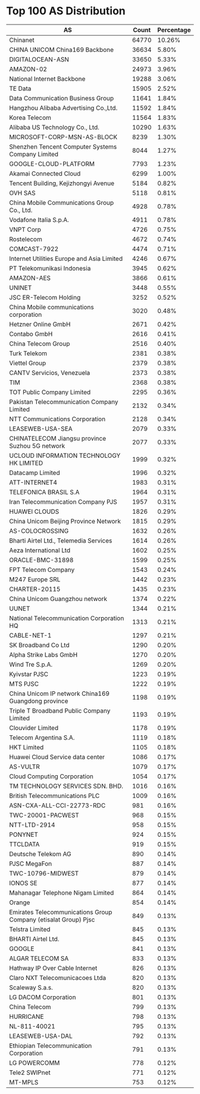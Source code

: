 # Top 100 AS Distribution
| AS | Count | Percentage |
|----|----|----|
| Chinanet | 64770 | 10.26% |
| CHINA UNICOM China169 Backbone | 36634 | 5.80% |
| DIGITALOCEAN-ASN | 33650 | 5.33% |
| AMAZON-02 | 24973 | 3.96% |
| National Internet Backbone | 19288 | 3.06% |
| TE Data | 15905 | 2.52% |
| Data Communication Business Group | 11641 | 1.84% |
| Hangzhou Alibaba Advertising Co.,Ltd. | 11592 | 1.84% |
| Korea Telecom | 11564 | 1.83% |
| Alibaba US Technology Co., Ltd. | 10290 | 1.63% |
| MICROSOFT-CORP-MSN-AS-BLOCK | 8239 | 1.30% |
| Shenzhen Tencent Computer Systems Company Limited | 8044 | 1.27% |
| GOOGLE-CLOUD-PLATFORM | 7793 | 1.23% |
| Akamai Connected Cloud | 6299 | 1.00% |
| Tencent Building, Kejizhongyi Avenue | 5184 | 0.82% |
| OVH SAS | 5118 | 0.81% |
| China Mobile Communications Group Co., Ltd. | 4928 | 0.78% |
| Vodafone Italia S.p.A. | 4911 | 0.78% |
| VNPT Corp | 4726 | 0.75% |
| Rostelecom | 4672 | 0.74% |
| COMCAST-7922 | 4474 | 0.71% |
| Internet Utilities Europe and Asia Limited | 4246 | 0.67% |
| PT Telekomunikasi Indonesia | 3945 | 0.62% |
| AMAZON-AES | 3866 | 0.61% |
| UNINET | 3448 | 0.55% |
| JSC ER-Telecom Holding | 3252 | 0.52% |
| China Mobile communications corporation | 3020 | 0.48% |
| Hetzner Online GmbH | 2671 | 0.42% |
| Contabo GmbH | 2616 | 0.41% |
| China Telecom Group | 2516 | 0.40% |
| Turk Telekom | 2381 | 0.38% |
| Viettel Group | 2379 | 0.38% |
| CANTV Servicios, Venezuela | 2373 | 0.38% |
| TIM | 2368 | 0.38% |
| TOT Public Company Limited | 2295 | 0.36% |
| Pakistan Telecommunication Company Limited | 2132 | 0.34% |
| NTT Communications Corporation | 2128 | 0.34% |
| LEASEWEB-USA-SEA | 2079 | 0.33% |
| CHINATELECOM Jiangsu province Suzhou 5G network | 2077 | 0.33% |
| UCLOUD INFORMATION TECHNOLOGY HK LIMITED | 1999 | 0.32% |
| Datacamp Limited | 1996 | 0.32% |
| ATT-INTERNET4 | 1983 | 0.31% |
| TELEFONICA BRASIL S.A | 1964 | 0.31% |
| Iran Telecommunication Company PJS | 1957 | 0.31% |
| HUAWEI CLOUDS | 1826 | 0.29% |
| China Unicom Beijing Province Network | 1815 | 0.29% |
| AS-COLOCROSSING | 1632 | 0.26% |
| Bharti Airtel Ltd., Telemedia Services | 1614 | 0.26% |
| Aeza International Ltd | 1602 | 0.25% |
| ORACLE-BMC-31898 | 1599 | 0.25% |
| FPT Telecom Company | 1543 | 0.24% |
| M247 Europe SRL | 1442 | 0.23% |
| CHARTER-20115 | 1435 | 0.23% |
| China Unicom Guangzhou network | 1374 | 0.22% |
| UUNET | 1344 | 0.21% |
| National Telecommunication Corporation HQ | 1313 | 0.21% |
| CABLE-NET-1 | 1297 | 0.21% |
| SK Broadband Co Ltd | 1290 | 0.20% |
| Alpha Strike Labs GmbH | 1270 | 0.20% |
| Wind Tre S.p.A. | 1269 | 0.20% |
| Kyivstar PJSC | 1223 | 0.19% |
| MTS PJSC | 1222 | 0.19% |
| China Unicom IP network China169 Guangdong province | 1198 | 0.19% |
| Triple T Broadband Public Company Limited | 1193 | 0.19% |
| Clouvider Limited | 1178 | 0.19% |
| Telecom Argentina S.A. | 1119 | 0.18% |
| HKT Limited | 1105 | 0.18% |
| Huawei Cloud Service data center | 1086 | 0.17% |
| AS-VULTR | 1079 | 0.17% |
| Cloud Computing Corporation | 1054 | 0.17% |
| TM TECHNOLOGY SERVICES SDN. BHD. | 1016 | 0.16% |
| British Telecommunications PLC | 1009 | 0.16% |
| ASN-CXA-ALL-CCI-22773-RDC | 981 | 0.16% |
| TWC-20001-PACWEST | 968 | 0.15% |
| NTT-LTD-2914 | 958 | 0.15% |
| PONYNET | 924 | 0.15% |
| TTCLDATA | 919 | 0.15% |
| Deutsche Telekom AG | 890 | 0.14% |
| PJSC MegaFon | 887 | 0.14% |
| TWC-10796-MIDWEST | 879 | 0.14% |
| IONOS SE | 877 | 0.14% |
| Mahanagar Telephone Nigam Limited | 864 | 0.14% |
| Orange | 854 | 0.14% |
| Emirates Telecommunications Group Company (etisalat Group) Pjsc | 849 | 0.13% |
| Telstra Limited | 845 | 0.13% |
| BHARTI Airtel Ltd. | 845 | 0.13% |
| GOOGLE | 841 | 0.13% |
| ALGAR TELECOM SA | 833 | 0.13% |
| Hathway IP Over Cable Internet | 826 | 0.13% |
| Claro NXT Telecomunicacoes Ltda | 820 | 0.13% |
| Scaleway S.a.s. | 820 | 0.13% |
| LG DACOM Corporation | 801 | 0.13% |
| China Telecom | 799 | 0.13% |
| HURRICANE | 798 | 0.13% |
| NL-811-40021 | 795 | 0.13% |
| LEASEWEB-USA-DAL | 792 | 0.13% |
| Ethiopian Telecommunication Corporation | 791 | 0.13% |
| LG POWERCOMM | 778 | 0.12% |
| Tele2 SWIPnet | 771 | 0.12% |
| MT-MPLS | 753 | 0.12% |
